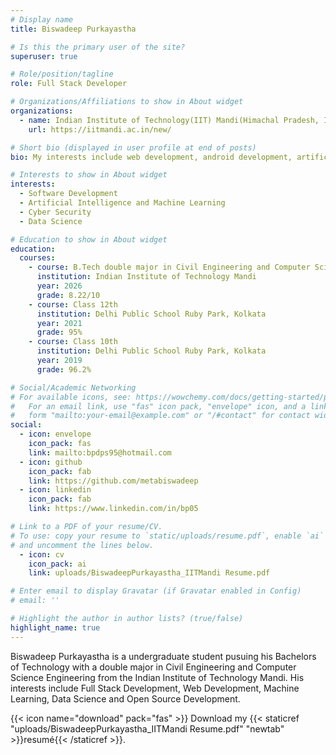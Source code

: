 ```yaml
---
# Display name
title: Biswadeep Purkayastha

# Is this the primary user of the site?
superuser: true

# Role/position/tagline
role: Full Stack Developer

# Organizations/Affiliations to show in About widget
organizations:
  - name: Indian Institute of Technology(IIT) Mandi(Himachal Pradesh, India)
    url: https://iitmandi.ac.in/new/

# Short bio (displayed in user profile at end of posts)
bio: My interests include web development, android development, artificial intelligence, machine learning, data science and cyber security.

# Interests to show in About widget
interests:
  - Software Development
  - Artificial Intelligence and Machine Learning
  - Cyber Security
  - Data Science

# Education to show in About widget
education:
  courses:
    - course: B.Tech double major in Civil Engineering and Computer Science Engineering
      institution: Indian Institute of Technology Mandi
      year: 2026
      grade: 8.22/10
    - course: Class 12th
      institution: Delhi Public School Ruby Park, Kolkata
      year: 2021
      grade: 95%
    - course: Class 10th
      institution: Delhi Public School Ruby Park, Kolkata
      year: 2019
      grade: 96.2%

# Social/Academic Networking
# For available icons, see: https://wowchemy.com/docs/getting-started/page-builder/#icons
#   For an email link, use "fas" icon pack, "envelope" icon, and a link in the
#   form "mailto:your-email@example.com" or "/#contact" for contact widget.
social:
  - icon: envelope
    icon_pack: fas
    link: mailto:bpdps95@hotmail.com
  - icon: github
    icon_pack: fab
    link: https://github.com/metabiswadeep
  - icon: linkedin
    icon_pack: fab
    link: https://www.linkedin.com/in/bp05

# Link to a PDF of your resume/CV.
# To use: copy your resume to `static/uploads/resume.pdf`, enable `ai` icons in `params.toml`,
# and uncomment the lines below.
  - icon: cv
    icon_pack: ai
    link: uploads/BiswadeepPurkayastha_IITMandi Resume.pdf

# Enter email to display Gravatar (if Gravatar enabled in Config)
# email: ''

# Highlight the author in author lists? (true/false)
highlight_name: true
---
```


Biswadeep Purkayastha is a undergraduate student pusuing his Bachelors of Technology with a double major in Civil Engineering and Computer Science Engineering from the Indian Institute of Technology Mandi. His interests include Full Stack Development, Web Development, Machine Learning, Data Science and Open Source Development.


{{< icon name="download" pack="fas" >}} Download my {{< staticref "uploads/BiswadeepPurkayastha_IITMandi Resume.pdf" "newtab" >}}resumé{{< /staticref >}}.
